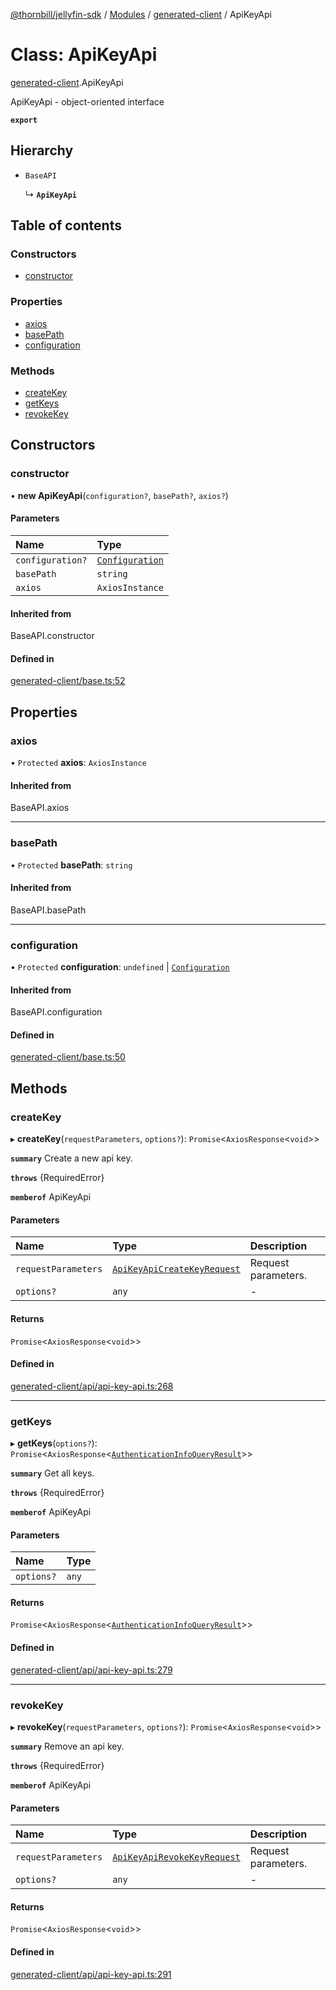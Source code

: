 [@thornbill/jellyfin-sdk](../README.md) / [Modules](../modules.md) / [generated-client](../modules/generated_client.md) / ApiKeyApi

# Class: ApiKeyApi

[generated-client](../modules/generated_client.md).ApiKeyApi

ApiKeyApi - object-oriented interface

**`export`**

## Hierarchy

- `BaseAPI`

  ↳ **`ApiKeyApi`**

## Table of contents

### Constructors

- [constructor](generated_client.ApiKeyApi.md#constructor)

### Properties

- [axios](generated_client.ApiKeyApi.md#axios)
- [basePath](generated_client.ApiKeyApi.md#basepath)
- [configuration](generated_client.ApiKeyApi.md#configuration)

### Methods

- [createKey](generated_client.ApiKeyApi.md#createkey)
- [getKeys](generated_client.ApiKeyApi.md#getkeys)
- [revokeKey](generated_client.ApiKeyApi.md#revokekey)

## Constructors

### constructor

• **new ApiKeyApi**(`configuration?`, `basePath?`, `axios?`)

#### Parameters

| Name | Type |
| :------ | :------ |
| `configuration?` | [`Configuration`](generated_client.Configuration.md) |
| `basePath` | `string` |
| `axios` | `AxiosInstance` |

#### Inherited from

BaseAPI.constructor

#### Defined in

[generated-client/base.ts:52](https://github.com/thornbill/jellyfin-sdk-typescript/blob/21a118e/src/generated-client/base.ts#L52)

## Properties

### axios

• `Protected` **axios**: `AxiosInstance`

#### Inherited from

BaseAPI.axios

___

### basePath

• `Protected` **basePath**: `string`

#### Inherited from

BaseAPI.basePath

___

### configuration

• `Protected` **configuration**: `undefined` \| [`Configuration`](generated_client.Configuration.md)

#### Inherited from

BaseAPI.configuration

#### Defined in

[generated-client/base.ts:50](https://github.com/thornbill/jellyfin-sdk-typescript/blob/21a118e/src/generated-client/base.ts#L50)

## Methods

### createKey

▸ **createKey**(`requestParameters`, `options?`): `Promise`<`AxiosResponse`<`void`\>\>

**`summary`** Create a new api key.

**`throws`** {RequiredError}

**`memberof`** ApiKeyApi

#### Parameters

| Name | Type | Description |
| :------ | :------ | :------ |
| `requestParameters` | [`ApiKeyApiCreateKeyRequest`](../interfaces/generated_client.ApiKeyApiCreateKeyRequest.md) | Request parameters. |
| `options?` | `any` | - |

#### Returns

`Promise`<`AxiosResponse`<`void`\>\>

#### Defined in

[generated-client/api/api-key-api.ts:268](https://github.com/thornbill/jellyfin-sdk-typescript/blob/21a118e/src/generated-client/api/api-key-api.ts#L268)

___

### getKeys

▸ **getKeys**(`options?`): `Promise`<`AxiosResponse`<[`AuthenticationInfoQueryResult`](../interfaces/generated_client.AuthenticationInfoQueryResult.md)\>\>

**`summary`** Get all keys.

**`throws`** {RequiredError}

**`memberof`** ApiKeyApi

#### Parameters

| Name | Type |
| :------ | :------ |
| `options?` | `any` |

#### Returns

`Promise`<`AxiosResponse`<[`AuthenticationInfoQueryResult`](../interfaces/generated_client.AuthenticationInfoQueryResult.md)\>\>

#### Defined in

[generated-client/api/api-key-api.ts:279](https://github.com/thornbill/jellyfin-sdk-typescript/blob/21a118e/src/generated-client/api/api-key-api.ts#L279)

___

### revokeKey

▸ **revokeKey**(`requestParameters`, `options?`): `Promise`<`AxiosResponse`<`void`\>\>

**`summary`** Remove an api key.

**`throws`** {RequiredError}

**`memberof`** ApiKeyApi

#### Parameters

| Name | Type | Description |
| :------ | :------ | :------ |
| `requestParameters` | [`ApiKeyApiRevokeKeyRequest`](../interfaces/generated_client.ApiKeyApiRevokeKeyRequest.md) | Request parameters. |
| `options?` | `any` | - |

#### Returns

`Promise`<`AxiosResponse`<`void`\>\>

#### Defined in

[generated-client/api/api-key-api.ts:291](https://github.com/thornbill/jellyfin-sdk-typescript/blob/21a118e/src/generated-client/api/api-key-api.ts#L291)
